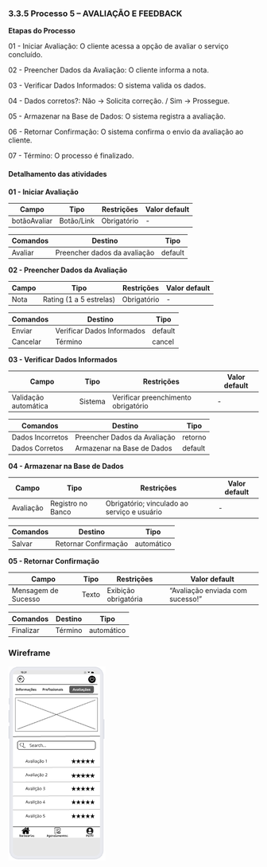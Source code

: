 ### 3.3.5 Processo 5 – AVALIAÇÃO E FEEDBACK

**Etapas do Processo**

01 - Iniciar Avaliação: O cliente acessa a opção de avaliar o serviço concluído.

02 - Preencher Dados da Avaliação: O cliente informa a nota.

03 - Verificar Dados Informados: O sistema valida os dados.

04 - Dados corretos?: Não → Solicita correção. / Sim → Prossegue.

05 - Armazenar na Base de Dados: O sistema registra a avaliação.

06 - Retornar Confirmação: O sistema confirma o envio da avaliação ao cliente.

07 - Término: O processo é finalizado.



#### Detalhamento das atividades
**01 - Iniciar Avaliação**

| **Campo**       | **Tipo**         | **Restrições** | **Valor default** |
| ---             | ---              | ---            | ---               |
| botãoAvaliar | Botão/Link  |   Obrigatório             |        -           |

| **Comandos**         |  **Destino**                   | **Tipo** |
| ---                  | ---                            | ---               |
| Avaliar | Preencher dados da avaliação  | default |

**02 - Preencher Dados da Avaliação**

| **Campo**       | **Tipo**         | **Restrições** | **Valor default** |
| ---             | ---              | ---            | ---               |
| Nota | Rating (1 a 5 estrelas)  |   Obrigatório             |        -           |

| **Comandos**         |  **Destino**                   | **Tipo** |
| ---                  | ---                            | ---               |
| Enviar | Verificar Dados Informados | default |
| Cancelar | Término | cancel |

**03 - Verificar Dados Informados**

| **Campo**       | **Tipo**         | **Restrições** | **Valor default** |
| ---             | ---              | ---            | ---               |
| Validação automática | Sistema  |   Verificar preenchimento obrigatório        |        -           |

| **Comandos**         |  **Destino**                   | **Tipo** |
| ---                  | ---                            | ---               |
| Dados Incorretos | Preencher Dados da Avaliação | retorno |
| Dados Corretos | Armazenar na Base de Dados | default |

**04 - Armazenar na Base de Dados**

| **Campo**       | **Tipo**         | **Restrições** | **Valor default** |
| ---             | ---              | ---            | ---               |
| Avaliação | Registro no Banco |   Obrigatório; vinculado ao serviço e usuário        |        -           |

| **Comandos**         |  **Destino**                   | **Tipo** |
| ---                  | ---                            | ---               |
| Salvar | Retornar Confirmação | automático |

**05 - Retornar Confirmação**

| **Campo**       | **Tipo**         | **Restrições** | **Valor default** |
| ---             | ---              | ---            | ---               |
| Mensagem de Sucesso | Texto |   Exibição obrigatória        |        “Avaliação enviada com sucesso!”           |

| **Comandos**         |  **Destino**                   | **Tipo** |
| ---                  | ---                            | ---               |
| Finalizar | Término | automático |

### Wireframe

![Wireframe](../images/wireframe/Wireframe-05.png)

